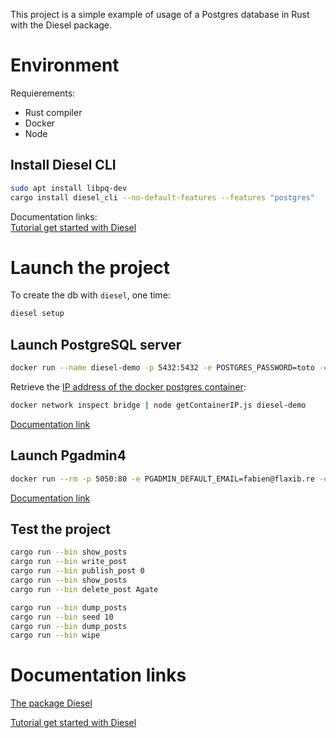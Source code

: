This project is a simple example of usage of a Postgres database in Rust with the Diesel package.

# Environment

Requierements:
 - Rust compiler
 - Docker
 - Node

## Install Diesel CLI

```sh
sudo apt install libpq-dev
cargo install diesel_cli --no-default-features --features "postgres"
```

Documentation links:  
[Tutorial get started with Diesel](https://diesel.rs/guides/getting-started)
# Launch the project

To create the db with `diesel`, one time:
```sh
diesel setup
```
## Launch PostgreSQL server

```sh
docker run --name diesel-demo -p 5432:5432 -e POSTGRES_PASSWORD=toto -e POSTGRES_USER=frozar -e POSTGRES_DB=diesel-demo -d postgres
```


Retrieve the [IP address of the docker postgres container](https://stackoverflow.com/questions/53610385/docker-postgres-and-pgadmin-4-connection-refused#answer-56334518
):
```sh
docker network inspect bridge | node getContainerIP.js diesel-demo
```

[Documentation link](https://dev.to/shree_j/how-to-install-and-run-psql-using-docker-41j2)

## Launch Pgadmin4

```sh
docker run --rm -p 5050:80 -e PGADMIN_DEFAULT_EMAIL=fabien@flaxib.re -e PGADMIN_DEFAULT_PASSWORD=toto dpage/pgadmin4
```

[Documentation link](https://www.pgadmin.org/docs/pgadmin4/development/container_deployment.html)

## Test the project

```sh
cargo run --bin show_posts
cargo run --bin write_post
cargo run --bin publish_post 0
cargo run --bin show_posts
cargo run --bin delete_post Agate

cargo run --bin dump_posts
cargo run --bin seed 10
cargo run --bin dump_posts
cargo run --bin wipe
```

# Documentation links

[The package Diesel](https://crates.io/crates/diesel_cli)

[Tutorial get started with Diesel](https://diesel.rs/guides/getting-started)
